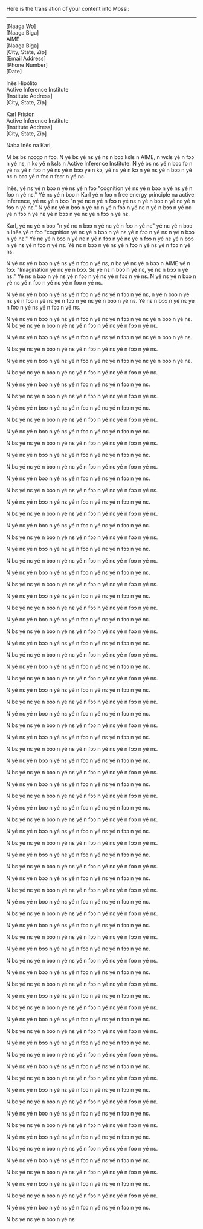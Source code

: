 Here is the translation of your content into Mossi:

---

[Naaga Wo]  
[Naaga Biga]  
AIME  
[Naaga Biga]  
[City, State, Zip]  
[Email Address]  
[Phone Number]  
[Date]  

Inês Hipólito  
Active Inference Institute  
[Institute Address]  
[City, State, Zip]  

Karl Friston  
Active Inference Institute  
[Institute Address]  
[City, State, Zip]  

Naba Inês na Karl,

M bɛ bɛ nɔɔgɔ n fɔɔ. N yé bɛ yé nɛ yé nɛ n bɔɔ kɛlɛ n AIME, n wɛlɛ yé n fɔɔ n yé nɛ, n kɔ yé n kɛlɛ n Active Inference Institute. N yé bɛ nɛ yé n bɔɔ fɔ n yé nɛ yé n fɔɔ n yé nɛ yé n bɔɔ yé n kɔ, yé nɛ yé n kɔ n yé nɛ yé n bɔɔ n yé nɛ n bɔɔ yé n fɔɔ n fɛɛr n yé nɛ.

Inês, yé nɛ yé n bɔɔ n yé nɛ yé n fɔɔ "cognition yé nɛ yé n bɔɔ n yé nɛ yé n fɔɔ n yé nɛ." Yé nɛ yé n bɔɔ n Karl yé n fɔɔ n free energy principle na active inference, yé nɛ yé n bɔɔ "n yé nɛ n yé n fɔɔ n yé nɛ n yé n bɔɔ n yé nɛ yé n fɔɔ n yé nɛ." N yé nɛ yé n bɔɔ n yé nɛ n yé n fɔɔ n yé nɛ n yé n bɔɔ n yé nɛ yé n fɔɔ n yé nɛ yé n bɔɔ n yé nɛ yé n fɔɔ n yé nɛ.

Karl, yé nɛ yé n bɔɔ "n yé nɛ n bɔɔ n yé nɛ yé n fɔɔ n yé nɛ" yé nɛ yé n bɔɔ n Inês yé n fɔɔ "cognition yé nɛ yé n bɔɔ n yé nɛ yé n fɔɔ n yé nɛ n yé n bɔɔ n yé nɛ." Yé nɛ yé n bɔɔ n yé nɛ n yé n fɔɔ n yé nɛ yé n fɔɔ n yé nɛ yé n bɔɔ n yé nɛ yé n fɔɔ n yé nɛ. Yé nɛ n bɔɔ n yé nɛ yé n fɔɔ n yé nɛ yé n fɔɔ n yé nɛ.

N yé nɛ yé n bɔɔ n yé nɛ yé n fɔɔ n yé nɛ, n bɛ yé nɛ yé n bɔɔ n AIME yé n fɔɔ: "Imagination yé nɛ yé n bɔɔ. Sɛ yé nɛ n bɔɔ n yé nɛ, yé nɛ n bɔɔ n yé nɛ." Yé nɛ n bɔɔ n yé nɛ yé n fɔɔ n yé nɛ yé n fɔɔ n yé nɛ. N yé nɛ yé n bɔɔ n yé nɛ yé n fɔɔ n yé nɛ yé n fɔɔ n yé nɛ.

N yé nɛ yé n bɔɔ n yé nɛ yé n fɔɔ n yé nɛ yé n fɔɔ n yé nɛ, n yé n bɔɔ n yé nɛ yé n fɔɔ n yé nɛ yé n fɔɔ n yé nɛ yé n bɔɔ n yé nɛ. Yé nɛ n bɔɔ n yé nɛ yé n fɔɔ n yé nɛ yé n fɔɔ n yé nɛ.

N yé nɛ yé n bɔɔ n yé nɛ yé n fɔɔ n yé nɛ yé n fɔɔ n yé nɛ yé n bɔɔ n yé nɛ. N bɛ yé nɛ yé n bɔɔ n yé nɛ yé n fɔɔ n yé nɛ yé n fɔɔ n yé nɛ.

N yé nɛ yé n bɔɔ n yé nɛ yé n fɔɔ n yé nɛ yé n fɔɔ n yé nɛ yé n bɔɔ n yé nɛ.

N bɛ yé nɛ yé n bɔɔ n yé nɛ yé n fɔɔ n yé nɛ yé n fɔɔ n yé nɛ.

N yé nɛ yé n bɔɔ n yé nɛ yé n fɔɔ n yé nɛ yé n fɔɔ n yé nɛ yé n bɔɔ n yé nɛ.

N bɛ yé nɛ yé n bɔɔ n yé nɛ yé n fɔɔ n yé nɛ yé n fɔɔ n yé nɛ.

N yé nɛ yé n bɔɔ n yé nɛ yé n fɔɔ n yé nɛ yé n fɔɔ n yé nɛ.

N bɛ yé nɛ yé n bɔɔ n yé nɛ yé n fɔɔ n yé nɛ yé n fɔɔ n yé nɛ.

N yé nɛ yé n bɔɔ n yé nɛ yé n fɔɔ n yé nɛ yé n fɔɔ n yé nɛ.

N bɛ yé nɛ yé n bɔɔ n yé nɛ yé n fɔɔ n yé nɛ yé n fɔɔ n yé nɛ.

N yé nɛ yé n bɔɔ n yé nɛ yé n fɔɔ n yé nɛ yé n fɔɔ n yé nɛ.

N bɛ yé nɛ yé n bɔɔ n yé nɛ yé n fɔɔ n yé nɛ yé n fɔɔ n yé nɛ.

N yé nɛ yé n bɔɔ n yé nɛ yé n fɔɔ n yé nɛ yé n fɔɔ n yé nɛ.

N bɛ yé nɛ yé n bɔɔ n yé nɛ yé n fɔɔ n yé nɛ yé n fɔɔ n yé nɛ.

N yé nɛ yé n bɔɔ n yé nɛ yé n fɔɔ n yé nɛ yé n fɔɔ n yé nɛ.

N bɛ yé nɛ yé n bɔɔ n yé nɛ yé n fɔɔ n yé nɛ yé n fɔɔ n yé nɛ.

N yé nɛ yé n bɔɔ n yé nɛ yé n fɔɔ n yé nɛ yé n fɔɔ n yé nɛ.

N bɛ yé nɛ yé n bɔɔ n yé nɛ yé n fɔɔ n yé nɛ yé n fɔɔ n yé nɛ.

N yé nɛ yé n bɔɔ n yé nɛ yé n fɔɔ n yé nɛ yé n fɔɔ n yé nɛ.

N bɛ yé nɛ yé n bɔɔ n yé nɛ yé n fɔɔ n yé nɛ yé n fɔɔ n yé nɛ.

N yé nɛ yé n bɔɔ n yé nɛ yé n fɔɔ n yé nɛ yé n fɔɔ n yé nɛ.

N bɛ yé nɛ yé n bɔɔ n yé nɛ yé n fɔɔ n yé nɛ yé n fɔɔ n yé nɛ.

N yé nɛ yé n bɔɔ n yé nɛ yé n fɔɔ n yé nɛ yé n fɔɔ n yé nɛ.

N bɛ yé nɛ yé n bɔɔ n yé nɛ yé n fɔɔ n yé nɛ yé n fɔɔ n yé nɛ.

N yé nɛ yé n bɔɔ n yé nɛ yé n fɔɔ n yé nɛ yé n fɔɔ n yé nɛ.

N bɛ yé nɛ yé n bɔɔ n yé nɛ yé n fɔɔ n yé nɛ yé n fɔɔ n yé nɛ.

N yé nɛ yé n bɔɔ n yé nɛ yé n fɔɔ n yé nɛ yé n fɔɔ n yé nɛ.

N bɛ yé nɛ yé n bɔɔ n yé nɛ yé n fɔɔ n yé nɛ yé n fɔɔ n yé nɛ.

N yé nɛ yé n bɔɔ n yé nɛ yé n fɔɔ n yé nɛ yé n fɔɔ n yé nɛ.

N bɛ yé nɛ yé n bɔɔ n yé nɛ yé n fɔɔ n yé nɛ yé n fɔɔ n yé nɛ.

N yé nɛ yé n bɔɔ n yé nɛ yé n fɔɔ n yé nɛ yé n fɔɔ n yé nɛ.

N bɛ yé nɛ yé n bɔɔ n yé nɛ yé n fɔɔ n yé nɛ yé n fɔɔ n yé nɛ.

N yé nɛ yé n bɔɔ n yé nɛ yé n fɔɔ n yé nɛ yé n fɔɔ n yé nɛ.

N bɛ yé nɛ yé n bɔɔ n yé nɛ yé n fɔɔ n yé nɛ yé n fɔɔ n yé nɛ.

N yé nɛ yé n bɔɔ n yé nɛ yé n fɔɔ n yé nɛ yé n fɔɔ n yé nɛ.

N bɛ yé nɛ yé n bɔɔ n yé nɛ yé n fɔɔ n yé nɛ yé n fɔɔ n yé nɛ.

N yé nɛ yé n bɔɔ n yé nɛ yé n fɔɔ n yé nɛ yé n fɔɔ n yé nɛ.

N bɛ yé nɛ yé n bɔɔ n yé nɛ yé n fɔɔ n yé nɛ yé n fɔɔ n yé nɛ.

N yé nɛ yé n bɔɔ n yé nɛ yé n fɔɔ n yé nɛ yé n fɔɔ n yé nɛ.

N bɛ yé nɛ yé n bɔɔ n yé nɛ yé n fɔɔ n yé nɛ yé n fɔɔ n yé nɛ.

N yé nɛ yé n bɔɔ n yé nɛ yé n fɔɔ n yé nɛ yé n fɔɔ n yé nɛ.

N bɛ yé nɛ yé n bɔɔ n yé nɛ yé n fɔɔ n yé nɛ yé n fɔɔ n yé nɛ.

N yé nɛ yé n bɔɔ n yé nɛ yé n fɔɔ n yé nɛ yé n fɔɔ n yé nɛ.

N bɛ yé nɛ yé n bɔɔ n yé nɛ yé n fɔɔ n yé nɛ yé n fɔɔ n yé nɛ.

N yé nɛ yé n bɔɔ n yé nɛ yé n fɔɔ n yé nɛ yé n fɔɔ n yé nɛ.

N bɛ yé nɛ yé n bɔɔ n yé nɛ yé n fɔɔ n yé nɛ yé n fɔɔ n yé nɛ.

N yé nɛ yé n bɔɔ n yé nɛ yé n fɔɔ n yé nɛ yé n fɔɔ n yé nɛ.

N bɛ yé nɛ yé n bɔɔ n yé nɛ yé n fɔɔ n yé nɛ yé n fɔɔ n yé nɛ.

N yé nɛ yé n bɔɔ n yé nɛ yé n fɔɔ n yé nɛ yé n fɔɔ n yé nɛ.

N bɛ yé nɛ yé n bɔɔ n yé nɛ yé n fɔɔ n yé nɛ yé n fɔɔ n yé nɛ.

N yé nɛ yé n bɔɔ n yé nɛ yé n fɔɔ n yé nɛ yé n fɔɔ n yé nɛ.

N bɛ yé nɛ yé n bɔɔ n yé nɛ yé n fɔɔ n yé nɛ yé n fɔɔ n yé nɛ.

N yé nɛ yé n bɔɔ n yé nɛ yé n fɔɔ n yé nɛ yé n fɔɔ n yé nɛ.

N bɛ yé nɛ yé n bɔɔ n yé nɛ yé n fɔɔ n yé nɛ yé n fɔɔ n yé nɛ.

N yé nɛ yé n bɔɔ n yé nɛ yé n fɔɔ n yé nɛ yé n fɔɔ n yé nɛ.

N bɛ yé nɛ yé n bɔɔ n yé nɛ yé n fɔɔ n yé nɛ yé n fɔɔ n yé nɛ.

N yé nɛ yé n bɔɔ n yé nɛ yé n fɔɔ n yé nɛ yé n fɔɔ n yé nɛ.

N bɛ yé nɛ yé n bɔɔ n yé nɛ yé n fɔɔ n yé nɛ yé n fɔɔ n yé nɛ.

N yé nɛ yé n bɔɔ n yé nɛ yé n fɔɔ n yé nɛ yé n fɔɔ n yé nɛ.

N bɛ yé nɛ yé n bɔɔ n yé nɛ yé n fɔɔ n yé nɛ yé n fɔɔ n yé nɛ.

N yé nɛ yé n bɔɔ n yé nɛ yé n fɔɔ n yé nɛ yé n fɔɔ n yé nɛ.

N bɛ yé nɛ yé n bɔɔ n yé nɛ yé n fɔɔ n yé nɛ yé n fɔɔ n yé nɛ.

N yé nɛ yé n bɔɔ n yé nɛ yé n fɔɔ n yé nɛ yé n fɔɔ n yé nɛ.

N bɛ yé nɛ yé n bɔɔ n yé nɛ yé n fɔɔ n yé nɛ yé n fɔɔ n yé nɛ.

N yé nɛ yé n bɔɔ n yé nɛ yé n fɔɔ n yé nɛ yé n fɔɔ n yé nɛ.

N bɛ yé nɛ yé n bɔɔ n yé nɛ yé n fɔɔ n yé nɛ yé n fɔɔ n yé nɛ.

N yé nɛ yé n bɔɔ n yé nɛ yé n fɔɔ n yé nɛ yé n fɔɔ n yé nɛ.

N bɛ yé nɛ yé n bɔɔ n yé nɛ yé n fɔɔ n yé nɛ yé n fɔɔ n yé nɛ.

N yé nɛ yé n bɔɔ n yé nɛ yé n fɔɔ n yé nɛ yé n fɔɔ n yé nɛ.

N bɛ yé nɛ yé n bɔɔ n yé nɛ yé n fɔɔ n yé nɛ yé n fɔɔ n yé nɛ.

N yé nɛ yé n bɔɔ n yé nɛ yé n fɔɔ n yé nɛ yé n fɔɔ n yé nɛ.

N bɛ yé nɛ yé n bɔɔ n yé nɛ yé n fɔɔ n yé nɛ yé n fɔɔ n yé nɛ.

N yé nɛ yé n bɔɔ n yé nɛ yé n fɔɔ n yé nɛ yé n fɔɔ n yé nɛ.

N bɛ yé nɛ yé n bɔɔ n yé nɛ yé n fɔɔ n yé nɛ yé n fɔɔ n yé nɛ.

N yé nɛ yé n bɔɔ n yé nɛ yé n fɔɔ n yé nɛ yé n fɔɔ n yé nɛ.

N bɛ yé nɛ yé n bɔɔ n yé nɛ yé n fɔɔ n yé nɛ yé n fɔɔ n yé nɛ.

N yé nɛ yé n bɔɔ n yé nɛ yé n fɔɔ n yé nɛ yé n fɔɔ n yé nɛ.

N bɛ yé nɛ yé n bɔɔ n yé nɛ